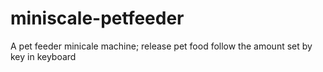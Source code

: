 # miniscale-petfeeder
A pet feeder minicale machine;
release pet food follow the amount set by key in keyboard

